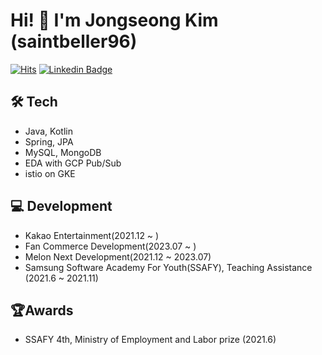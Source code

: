 # Hi! 👋 I'm Jongseong Kim (saintbeller96)
[![Hits](https://hits.seeyoufarm.com/api/count/incr/badge.svg?url=https%3A%2F%2Fgithub.com%2Fsaintbeller96&count_bg=%2379C83D&title_bg=%23555555&icon=&icon_color=%23E7E7E7&title=hits&edge_flat=false)](https://hits.seeyoufarm.com)
[![Linkedin Badge](https://img.shields.io/badge/-LinkedIn-blue?style=flat-square&logo=Linkedin&logoColor=white&link=https://www.linkedin.com/in/jongseong-kim-531620220/)](https://www.linkedin.com/in/jongseong-kim-531620220/)
## 🛠 Tech
- Java, Kotlin
- Spring, JPA
- MySQL, MongoDB
- EDA with GCP Pub/Sub
- istio on GKE

## 💻 Development
- Kakao Entertainment(2021.12 ~ )
 - Fan Commerce Development(2023.07 ~ )
 - Melon Next Development(2021.12 ~ 2023.07)
- Samsung Software Academy For Youth(SSAFY), Teaching Assistance (2021.6 ~ 2021.11)

 
## 🏆Awards
- SSAFY 4th, Ministry of Employment and Labor prize (2021.6)


<!--
**saintbeller96/saintbeller96** is a ✨ _special_ ✨ repository because its `README.md` (this file) appears on your GitHub profile.

Here are some ideas to get you started:

- 🔭 I’m currently working on ...
- 🌱 I’m currently learning ...
- 👯 I’m looking to collaborate on ...
- 🤔 I’m looking for help with ...
- 💬 Ask me about ...
- 📫 How to reach me: ...
- 😄 Pronouns: ...
- ⚡ Fun fact: ...
-->
